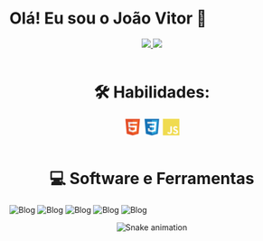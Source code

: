 # Olá! Eu sou o João Vitor 👋

<div align="center">
  <a href="https://github.com/jvsantoz">
    <img height="150em" src="https://github-readme-stats.vercel.app/api?username=jvsantoz&count_private=true&include_all_commits=true&show_icons=true&theme=dracula&hide_border=false&show_owner=true"/>
    <img height="150em" src="https://github-readme-stats.vercel.app/api/top-langs/?username=jvsantoz&theme=dracula&hide_border=false&&layout=compact"/>
  </a>
</div>

<div align="center">
    <div style="display: inline_block"><br>
        <h1>🛠️ Habilidades:</h1>
        <img align="center" height="30" width="30" src="https://raw.githubusercontent.com/devicons/devicon/master/icons/html5/html5-original.svg" />
        <img align="center" height="30" width="30" src="https://raw.githubusercontent.com/devicons/devicon/master/icons/css3/css3-original.svg" />
        <img align="center" height="30" width="30" src="https://raw.githubusercontent.com/devicons/devicon/master/icons/javascript/javascript-plain.svg" />
    </div>
    <div style="display: inline_block"><br>
        <h1>💻 Software e Ferramentas</h1>
    </div>
</div>

![Blog](	https://img.shields.io/badge/Windows-0078D6?style=for-the-badge&logo=windows&logoColor=white)
![Blog](https://img.shields.io/badge/Adobe%20Photoshop-31A8FF?style=for-the-badge&logo=Adobe%20Photoshop&logoColor=black)
![Blog](https://img.shields.io/badge/Visual_Studio_Code-0078D4?style=for-the-badge&logo=visual%20studio%20code&logoColor=white)
![Blog](https://img.shields.io/badge/GIT-E44C30?style=for-the-badge&logo=git&logoColor=white)
![Blog](https://img.shields.io/badge/GitHub-100000?style=for-the-badge&logo=github&logoColor=white)

<div align="center">

  ![Snake animation](https://github.com/danielbped/danielbped/blob/output/github-contribution-grid-snake.svg)
  
</div>
